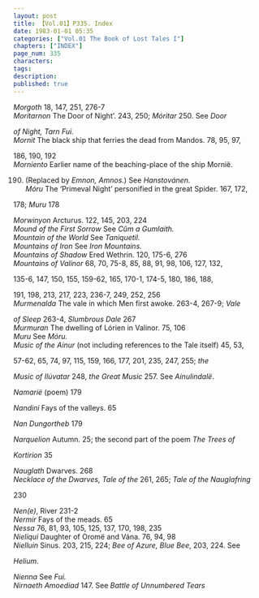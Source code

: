 ```yaml
---
layout: post
title: 【Vol.01】P335. Index
date: 1983-01-01 05:35
categories: ["Vol.01 The Book of Lost Tales I"]
chapters: ["INDEX"]
page_num: 335
characters: 
tags: 
description: 
published: true
---
```


<I>Morgoth  </I> 18, 147, 251, 276-7<BR><I>Moritarnon   </I> The Door of Night’. 243, 250; <I>Móritar</I> 250. See <I>Door</I>

<I>of Night, Tarn Fui.<BR>Mornit  </I> The black ship that ferries the dead from Mandos. 78, 95, 97,

186, 190, 192<BR><I>Morniento   </I> Earlier name of the beaching-place of the ship Mornië.

190. (Replaced by <I>Emnon, Amnos.</I>) See <I>Hanstovánen.<BR>Móru </I> The ‘Primeval Night’ personified in the great Spider. 167, 172,

178; <I>Muru</I> 178

<I>Morwinyon   </I> Arcturus. 122, 145, 203, 224<BR><I>Mound of the First Sorrow   </I> See <I>Cûm a Gumlaith.<BR>Mountain of the World  </I> See <I>Taniquetil.<BR>Mountains of Iron   </I> See <I>Iron Mountains.<BR>Mountains of Shadow  </I> Ered Wethrin. 120, 175-6, 276<BR><I>Mountains of Valinor  </I> 68, 70, 75-8, 85, 88, 91, 98, 106, 127, 132,

135-6, 147, 150, 155, 159-62, 165, 170-1, 174-5, 180, 186, 188,

191, 198, 213, 217, 223, 236-7, 249, 252, 256<BR><I>Murmenalda   </I> The vale in which Men first awoke. 263-4, 267-9; <I>Vale</I>

<I>of Sleep</I> 263-4, <I>Slumbrous Dale</I> 267<BR><I>Murmuran   </I> The dwelling of Lórien in Valinor. 75, 106<BR><I>Muru   </I> See <I>Móru.<BR>Music of the Ainur  </I> (not including references to the Tale itself) 45, 53,

57-62, 65, 74, 97, 115, 159, 166, 177, 201, 235, 247, 255; <I>the</I>

<I>Music of Ilúvatar</I> 248, <I>the Great Music</I> 257. See <I>Ainulindalë</I>.

<I>Namarië </I> (poem) 179

<I>Nandini   </I> Fays of the valleys. 65

<I>Nan Dungortheb   </I> 179

<I>Narquelion   </I> Autumn. 25; the second part of the poem <I>The Trees of</I>

<I>Kortirion</I> 35

<I>Nauglath   </I> Dwarves. 268<BR><I>Necklace of the Dwarves, Tale of the   </I> 261, 265; <I>Tale of the Nauglafring</I>

230

<I>Nen(e)</I>, River 231-2<BR><I>Nermir  </I> Fays of the meads. 65<BR><I>Nessa  </I> 76, 81, 93, 105, 125, 137, 170, 198, 235<BR><I>Nielíqui  </I> Daughter of Oromë and Vána. 76, 94, 98<BR><I>Nielluin   </I> Sinus. 203, 215, 224; <I>Bee of Azure, Blue Bee</I>, 203, 224. See

<I>Helium</I>.

<I>Nienna   </I> See <I>Fui.<BR>Nirnaeth Amoediad   </I> 147. See <I>Battle of Unnumbered Tears</I>

